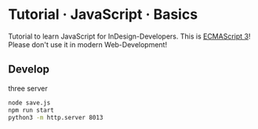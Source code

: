 # Tutorial · JavaScript · Basics

Tutorial to learn JavaScript for InDesign-Developers. This is [ECMAScript 3](https://de.wikipedia.org/wiki/JavaScript#Versionsgeschichte_von_ECMAScript_%28ECMA-262%29)! Please don't use it in modern Web-Development!




## Develop
three server
```sh
node save.js
npm run start
python3 -m http.server 8013
```

